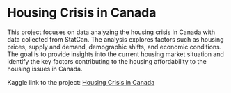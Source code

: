 # Housing Crisis in Canada

This project focuses on data analyzing the housing crisis in Canada with data collected from StatCan. The analysis explores factors such as housing prices, supply and demand, demographic shifts, and economic conditions. The goal is to provide insights into the current housing market situation and identify the key factors contributing to the housing affordability to the housing issues in Canada.

Kaggle link to the project: [Housing Crisis in Canada](https://www.kaggle.com/code/ngocthuy/housing-crisis-in-canada)
